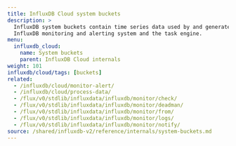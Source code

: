 ```yaml
---
title: InfluxDB Cloud system buckets
description: >
  InfluxDB system buckets contain time series data used by and generated from the
  InfluxDB monitoring and alerting system and the task engine.
menu:
  influxdb_cloud:
    name: System buckets
    parent: InfluxDB Cloud internals
weight: 101
influxdb/cloud/tags: [buckets]
related:
  - /influxdb/cloud/monitor-alert/
  - /influxdb/cloud/process-data/
  - /flux/v0/stdlib/influxdata/influxdb/monitor/check/
  - /flux/v0/stdlib/influxdata/influxdb/monitor/deadman/
  - /flux/v0/stdlib/influxdata/influxdb/monitor/from/
  - /flux/v0/stdlib/influxdata/influxdb/monitor/logs/
  - /flux/v0/stdlib/influxdata/influxdb/monitor/notify/
source: /shared/influxdb-v2/reference/internals/system-buckets.md
---
```


<!-- The content of this file is at 
// SOURCE content/shared/influxdb-v2/reference/internals/system-buckets.md-->
